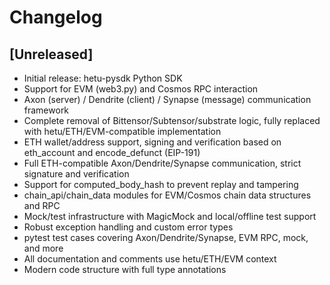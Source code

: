 # Changelog

## [Unreleased]
- Initial release: hetu-pysdk Python SDK
- Support for EVM (web3.py) and Cosmos RPC interaction
- Axon (server) / Dendrite (client) / Synapse (message) communication framework
- Complete removal of Bittensor/Subtensor/substrate logic, fully replaced with hetu/ETH/EVM-compatible implementation
- ETH wallet/address support, signing and verification based on eth_account and encode_defunct (EIP-191)
- Full ETH-compatible Axon/Dendrite/Synapse communication, strict signature and verification
- Support for computed_body_hash to prevent replay and tampering
- chain_api/chain_data modules for EVM/Cosmos chain data structures and RPC
- Mock/test infrastructure with MagicMock and local/offline test support
- Robust exception handling and custom error types
- pytest test cases covering Axon/Dendrite/Synapse, EVM RPC, mock, and more
- All documentation and comments use hetu/ETH/EVM context
- Modern code structure with full type annotations
